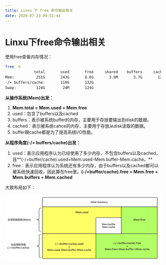 ```yaml
---
title: Linxu 下 free 命令输出相关
date: 2020-07-23 09:51:44
---
```

# Linxu下free命令输出相关

使用free查看内存情况：

```bash
free -h
             total       used       free     shared    buffers     cached
Mem:          251G       243G       8.6G       3.8M       3.7G       120G
-/+ buffers/cache:       119G       132G 
Swap:         124G        24M       124G
```

**从操作系统\(Mem\)出发：** 

1. **Mem.total = Mem.used + Mem.free**
2. used：包含了buffers以及cached
3. buffers：表示被系统buffer的内存，主要用于存放要输出到disk的数据。
4. cached：表示被系统cahce的内存，主要用于存放从disk读取的数据。
5. buffer跟cache都是为了提高系统I/O性能。

**从程序角度\(-/+ buffers/cache\)出发：**

1. used：表示应用程序认为已经使用了多少内存，不包含buffers以及cached，且**\(-/+buffer/cache\).used=Mem.used-Mem.buffer-Mem.cache。**
2. free：表示应用程序认为系统还有多少内存，由于buffers以及cached都可以被系统快速回收，因此算在free里。**\(-/+buffer/cache\).free = Mem.free + Mem.buffers + Mem.cached**

大致布局如下：



![Linux&#x5185;&#x5B58;&#x5E03;&#x5C40;](https://raw.githubusercontent.com/Rianico/Image/master/ARTS_Tips/Linux%E5%86%85%E5%AD%98%E5%B8%83%E5%B1%80.png)

